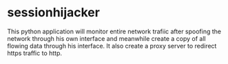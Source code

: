# sessionhijacker
This python application will monitor entire network trafiic after spoofing the network through his own interface and meanwhile create a copy of all flowing data through his interface. It also create a proxy server to redirect https traffic to http.
